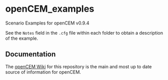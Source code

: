 # openCEM_examples
Scenario Examples for openCEM v0.9.4

See the `Notes` field in the `.cfg` file within each folder to obtain a description of the example.

## Documentation
The [openCEM Wiki](https://github.com/openCEMorg/openCEM/wiki) for this repository is the main and most up
to date source of information for openCEM.
